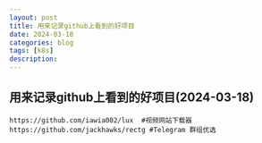 ```yaml
---
layout: post
title: 用来记录github上看到的好项目
date: 2024-03-18
categories: blog
tags: [k8s]
description: 
---
```


## 用来记录github上看到的好项目(2024-03-18)

```
https://github.com/iawia002/lux  #视频网站下载器
https://github.com/jackhawks/rectg #Telegram 群组优选
```